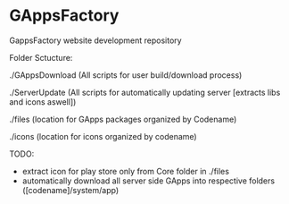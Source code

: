 GAppsFactory
============

GappsFactory website development repository


Folder Sctucture:

./GAppsDownload (All scripts for user build/download process)

./ServerUpdate (All scripts for automatically updating server [extracts libs and icons aswell])

./files (location for GApps packages organized by Codename)

./icons (location for icons organized by codename)



TODO:
 - extract icon for play store only from Core folder in ./files
 - automatically download all server side GApps into respective folders ([codename]/system/app)